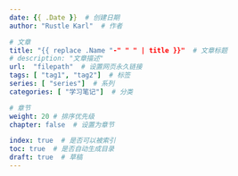 ```yaml
---
date: {{ .Date }}  # 创建日期
author: "Rustle Karl"  # 作者

# 文章
title: "{{ replace .Name "-" " " | title }}"  # 文章标题
# description: "文章描述"
url:  "filepath"  # 设置网页永久链接
tags: [ "tag1", "tag2"]  # 标签
series: [ "series"]  # 系列
categories: [ "学习笔记"]  # 分类

# 章节
weight: 20 # 排序优先级
chapter: false  # 设置为章节

index: true  # 是否可以被索引
toc: true  # 是否自动生成目录
draft: true  # 草稿
---
```

